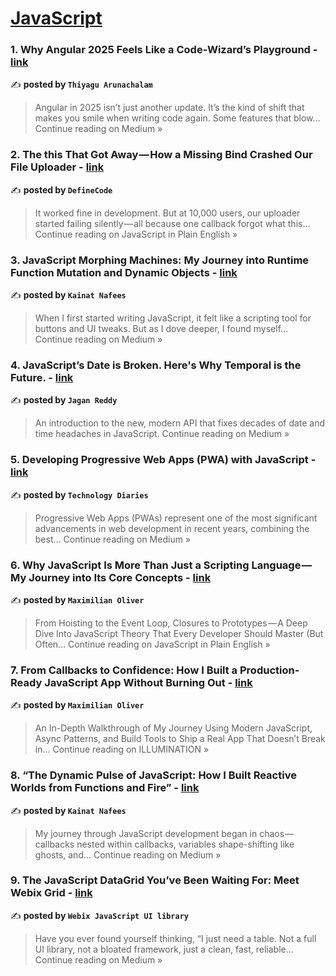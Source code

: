
<h1><a href=https://medium.com/tag/javascript-development/recommended target="_blank" rel="noopener noreferrer">JavaScript</a></h1>
<h3>1. Why Angular 2025 Feels Like a Code-Wizard’s Playground - <a href="https://athiyagu6.medium.com/why-angular-2025-feels-like-a-code-wizards-playground-e71526c927f5?source=rss------javascript_development-5" target="_blank" rel="noopener noreferrer">link</a></h3>

✍️ **posted by `Thiyagu Arunachalam`**

<blockquote>Angular in 2025 isn’t just another update. It’s the kind of shift that makes you smile when writing code again. Some features that blow…
Continue reading on Medium »</blockquote>

<h3>2. The this That Got Away — How a Missing Bind Crashed Our File Uploader - <a href="https://javascript.plainenglish.io/the-this-that-got-away-how-a-missing-bind-crashed-our-file-uploader-da417640764a?source=rss------javascript_development-5" target="_blank" rel="noopener noreferrer">link</a></h3>

✍️ **posted by `DefineCode`**

<blockquote>It worked fine in development. But at 10,000 users, our uploader started failing silently — all because one callback forgot what this…
Continue reading on JavaScript in Plain English »</blockquote>

<h3>3. JavaScript Morphing Machines: My Journey into Runtime Function Mutation and Dynamic Objects - <a href="https://medium.com/@kainatnafees/javascript-morphing-machines-my-journey-into-runtime-function-mutation-and-dynamic-objects-fcfcdd1a76a5?source=rss------javascript_development-5" target="_blank" rel="noopener noreferrer">link</a></h3>

✍️ **posted by `Kainat Nafees`**

<blockquote>When I first started writing JavaScript, it felt like a scripting tool for buttons and UI tweaks. But as I dove deeper, I found myself…
Continue reading on Medium »</blockquote>

<h3>4. JavaScript’s Date is Broken. Here's Why Temporal is the Future. - <a href="https://medium.com/@jagan_reddy/javascripts-date-is-broken-heres-why-temporal-is-the-future-a9f29cb9f89e?source=rss------javascript_development-5" target="_blank" rel="noopener noreferrer">link</a></h3>

✍️ **posted by `Jagan Reddy`**

<blockquote>An introduction to the new, modern API that fixes decades of date and time headaches in JavaScript.
Continue reading on Medium »</blockquote>

<h3>5. Developing Progressive Web Apps (PWA) with JavaScript - <a href="https://medium.com/@TechnologyDiaries/developing-progressive-web-apps-pwa-with-javascript-b46282acefba?source=rss------javascript_development-5" target="_blank" rel="noopener noreferrer">link</a></h3>

✍️ **posted by `Technology Diaries`**

<blockquote>Progressive Web Apps (PWAs) represent one of the most significant advancements in web development in recent years, combining the best…
Continue reading on Medium »</blockquote>

<h3>6. Why JavaScript Is More Than Just a Scripting Language — My Journey into Its Core Concepts - <a href="https://javascript.plainenglish.io/why-javascript-is-more-than-just-a-scripting-language-my-journey-into-its-core-concepts-ea2d5691082d?source=rss------javascript_development-5" target="_blank" rel="noopener noreferrer">link</a></h3>

✍️ **posted by `Maximilian Oliver`**

<blockquote>From Hoisting to the Event Loop, Closures to Prototypes — A Deep Dive Into JavaScript Theory That Every Developer Should Master (But Often…
Continue reading on JavaScript in Plain English »</blockquote>

<h3>7. From Callbacks to Confidence: How I Built a Production-Ready JavaScript App Without Burning Out - <a href="https://medium.com/illumination/from-callbacks-to-confidence-how-i-built-a-production-ready-javascript-app-without-burning-out-5f4e78beb34f?source=rss------javascript_development-5" target="_blank" rel="noopener noreferrer">link</a></h3>

✍️ **posted by `Maximilian Oliver`**

<blockquote>An In-Depth Walkthrough of My Journey Using Modern JavaScript, Async Patterns, and Build Tools to Ship a Real App That Doesn’t Break in…
Continue reading on ILLUMINATION »</blockquote>

<h3>8. “The Dynamic Pulse of JavaScript: How I Built Reactive Worlds from Functions and Fire” - <a href="https://medium.com/@kainatnafees/the-dynamic-pulse-of-javascript-how-i-built-reactive-worlds-from-functions-and-fire-c48536a55e42?source=rss------javascript_development-5" target="_blank" rel="noopener noreferrer">link</a></h3>

✍️ **posted by `Kainat Nafees`**

<blockquote>My journey through JavaScript development began in chaos — callbacks nested within callbacks, variables shape-shifting like ghosts, and…
Continue reading on Medium »</blockquote>

<h3>9. The JavaScript DataGrid You’ve Been Waiting For: Meet Webix Grid - <a href="https://webix-ui.medium.com/the-javascript-datagrid-youve-been-waiting-for-meet-webix-grid-9382aa119bab?source=rss------javascript_development-5" target="_blank" rel="noopener noreferrer">link</a></h3>

✍️ **posted by `Webix JavaScript UI library`**

<blockquote>Have you ever found yourself thinking, “I just need a table. Not a full UI library, not a bloated framework, just a clean, fast, reliable…
Continue reading on Medium »</blockquote>

